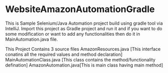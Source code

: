# WebsiteAmazonAutomationGradle
This is Sample Selenium/Java Automation project build using gradle tool via IntelliJ. 
Import this project as Gradle project and run it and if you want to do some modification or want to add any functionalities
then do it in MainAutomation.java file.

This Project Contains 3 source files
AmazonResources.java [This interface conatins all the required values and method declaration]
MainAutomationClass.java  [This class contains the method/functionality defination]
AmazonAutomation.java[This is main class having main method]

